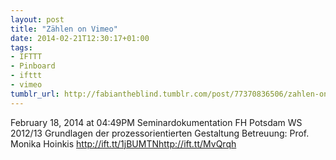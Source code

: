 ```yaml
---
layout: post
title: "Zählen on Vimeo"
date: 2014-02-21T12:30:17+01:00
tags:
- IFTTT
- Pinboard
- ifttt
- vimeo
tumblr_url: http://fabiantheblind.tumblr.com/post/77370836506/zahlen-on-vimeo
---
```

February 18, 2014 at 04:49PM
Seminardokumentation FH Potsdam WS 2012/13 Grundlagen der prozessorientierten Gestaltung Betreuung: Prof. Monika Hoinkis http://ift.tt/1jBUMTNhttp://ift.tt/MvQrqh
